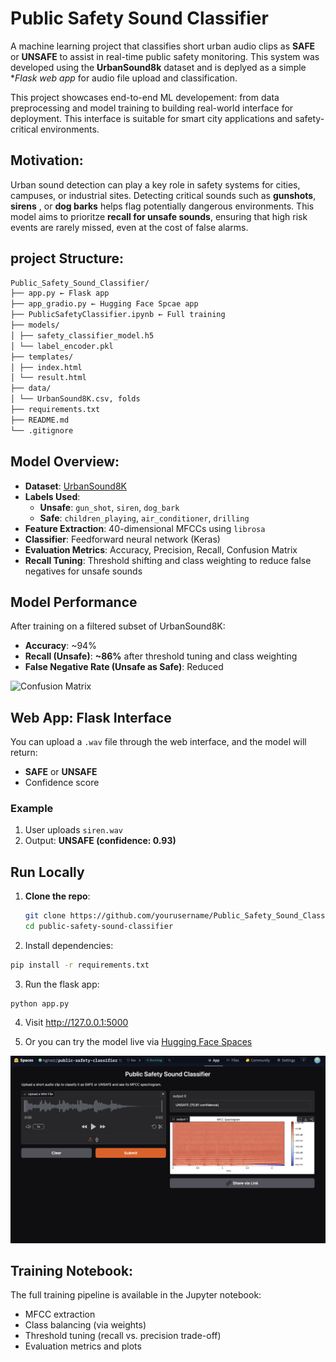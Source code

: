 # Public Safety Sound Classifier

A machine learning project that classifies short urban audio clips as **SAFE** or **UNSAFE** to assist in real-time public safety monitoring. This system was developed using the **UrbanSound8k** dataset and is deplyed as a simple **Flask web app* for audio file upload and classification.

This project showcases end-to-end ML developement: from data preprocessing and model training to building real-world interface for deployment. This interface is suitable for smart city applications and safety-critical environments. 

## Motivation: 
Urban sound detection can play a key role in safety systems for cities, campuses, or industrial sites. Detecting critical sounds such as **gunshots**, **sirens** , or **dog barks** helps flag potentially dangerous environments. This model aims to prioritze **recall for unsafe sounds**, ensuring that high risk events are rarely missed, even at the cost of  false alarms. 

## project Structure:
```bash
Public_Safety_Sound_Classifier/
├── app.py ← Flask app
├── app_gradio.py ← Hugging Face Spcae app
├── PublicSafetyClassifier.ipynb ← Full training 
├── models/
│ ├── safety_classifier_model.h5
│ └── label_encoder.pkl
├── templates/
│ ├── index.html
│ └── result.html
├── data/ 
│ └── UrbanSound8K.csv, folds
├── requirements.txt
├── README.md
└── .gitignore
```
## Model Overview: 


- **Dataset**: [UrbanSound8K](https://urbansounddataset.weebly.com/urbansound8k.html)
- **Labels Used**:
  - **Unsafe**: `gun_shot`, `siren`, `dog_bark`
  - **Safe**: `children_playing`, `air_conditioner`, `drilling`
- **Feature Extraction**: 40-dimensional MFCCs using `librosa`
- **Classifier**: Feedforward neural network (Keras)
- **Evaluation Metrics**: Accuracy, Precision, Recall, Confusion Matrix
- **Recall Tuning**: Threshold shifting and class weighting to reduce false negatives for unsafe sounds


## Model Performance

After training on a filtered subset of UrbanSound8K:

- **Accuracy**: ~94%
- **Recall (Unsafe)**: **~86%** after threshold tuning and class weighting
- **False Negative Rate (Unsafe as Safe)**: Reduced 

![Confusion Matrix](image/confusion_matrix.png)

## Web App: Flask Interface

You can upload a `.wav` file through the web interface, and the model will return:

- **SAFE** or **UNSAFE**
- Confidence score

### Example

1. User uploads `siren.wav`
2. Output: **UNSAFE (confidence: 0.93)**



## Run Locally

1. **Clone the repo**:
   ```bash
   git clone https://github.com/yourusername/Public_Safety_Sound_Classifier.git
   cd public-safety-sound-classifier

2. Install dependencies: 
```bash 
pip install -r requirements.txt
```
3. Run the flask app:
```console 
python app.py
```
4. Visit http://127.0.0.1:5000

5. Or you can try the model live via [Hugging Face Spaces](https://huggingface.co/spaces/ngnazz/public-safety-classifier)

![Hugging Face App Screenshot](images/app.png)

## Training Notebook: 
The full training pipeline is available in the Jupyter notebook:
- MFCC extraction
- Class balancing (via weights)
- Threshold tuning (recall vs. precision trade-off)
- Evaluation metrics and plots

